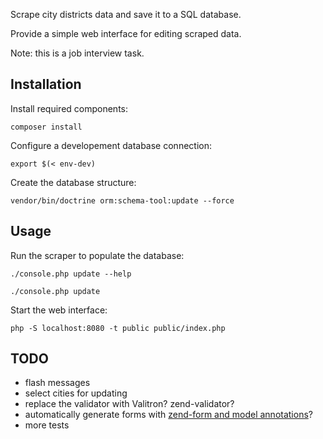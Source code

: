 Scrape city districts data and save it to a SQL database.

Provide a simple web interface for editing scraped data.

Note: this is a job interview task.

## Installation

Install required components:

	composer install

Configure a developement database connection:

    export $(< env-dev)

Create the database structure:

    vendor/bin/doctrine orm:schema-tool:update --force

## Usage

Run the scraper to populate the database:

    ./console.php update --help

    ./console.php update

Start the web interface:

    php -S localhost:8080 -t public public/index.php

## TODO

- flash messages
- select cities for updating
- replace the validator with Valitron? zend-validator?
- automatically generate forms with [zend-form and model annotations](https://docs.zendframework.com/zend-form/quick-start/#using-annotations)?
- more tests
